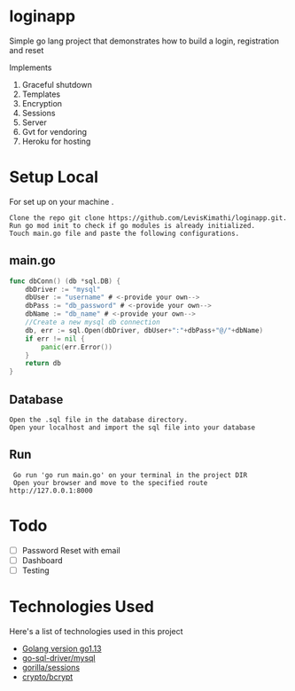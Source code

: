 # loginapp
Simple go lang project that demonstrates how to build a login, registration and reset

Implements
1. Graceful shutdown
2. Templates
3. Encryption
4. Sessions
5. Server
6. Gvt for vendoring
7. Heroku for hosting
# Setup Local

For set up on your machine .

    Clone the repo git clone https://github.com/LevisKimathi/loginapp.git.
    Run go mod init to check if go modules is already initialized.
    Touch main.go file and paste the following configurations.

## main.go
```go
func dbConn() (db *sql.DB) {
	dbDriver := "mysql"
	dbUser := "username" # <-provide your own-->
	dbPass := "db_password" # <-provide your own-->
	dbName := "db_name" # <-provide your own-->
	//Create a new mysql db connection
	db, err := sql.Open(dbDriver, dbUser+":"+dbPass+"@/"+dbName)
	if err != nil {
		panic(err.Error())
	}
	return db
}
```
## Database 
    Open the .sql file in the database directory.
    Open your localhost and import the sql file into your database
## Run
     Go run 'go run main.go' on your terminal in the project DIR
     Open your browser and move to the specified route http://127.0.0.1:8000
# Todo

 - [ ] Password Reset with email
 - [ ] Dashboard
 - [ ] Testing
# Technologies Used

Here's a list of technologies used in this project

  * [Golang version go1.13](https://golang.org/doc/go1.13)  
  * [go-sql-driver/mysql](https://github.com/go-sql-driver/mysql)  
  * [gorilla/sessions](https://github.com/gorilla/sessions)  
  * [crypto/bcrypt](https://godoc.org/golang.org/x/crypto/bcrypt)  